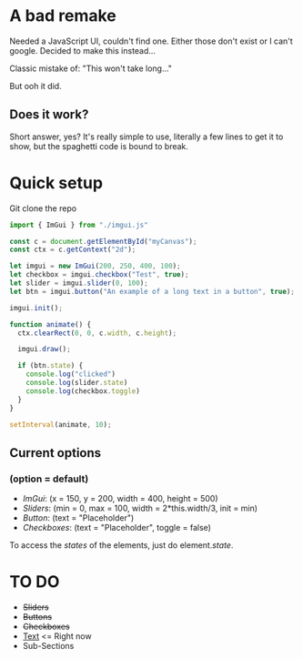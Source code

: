 # A bad remake

Needed a JavaScript UI, couldn't find one. Either those don't exist or I can't google.
Decided to make this instead... 

Classic mistake of: "This won't take long..."

But ooh it did.

## Does it work?
Short answer, yes? It's really simple to use, literally a few lines to get it to show, but the spaghetti code is bound to break.

# Quick setup
Git clone the repo

```js
import { ImGui } from "./imgui.js"

const c = document.getElementById("myCanvas");
const ctx = c.getContext("2d");

let imgui = new ImGui(200, 250, 400, 100);
let checkbox = imgui.checkbox("Test", true);
let slider = imgui.slider(0, 100);
let btn = imgui.button("An example of a long text in a button", true);

imgui.init();

function animate() {
  ctx.clearRect(0, 0, c.width, c.height);

  imgui.draw();

  if (btn.state) {
    console.log("clicked")
    console.log(slider.state)
    console.log(checkbox.toggle)
  }
}

setInterval(animate, 10);
```

## Current options 
### (option = default)
* *ImGui*: (x = 150, y = 200, width = 400, height = 500)
* *Sliders*: (min = 0, max = 100, width = 2*this.width/3, init = min)
* *Button*: (text = "Placeholder")
* *Checkboxes*: (text = "Placeholder", toggle = false)

To access the *states* of the elements, just do element.*state*.

# TO DO
* ~~Sliders~~
* ~~Buttons~~
* ~~Checkboxes~~
* <u>Text</u> <= Right now
* Sub-Sections